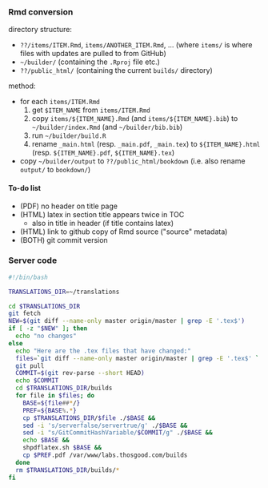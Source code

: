 ### Rmd conversion

directory structure:

- `??/items/ITEM.Rmd`, `items/ANOTHER_ITEM.Rmd`, ... (where `items/` is where files with updates are pulled to from GitHub)
- `~/builder/` (containing the `.Rproj` file etc.)
- `??/public_html/` (containing the current `builds/` directory)

method:

- for each `items/ITEM.Rmd`
  1. get `$ITEM_NAME` from `items/ITEM.Rmd`
  2. copy `items/${ITEM_NAME}.Rmd` (and `items/${ITEM_NAME}.bib`) to `~/builder/index.Rmd` (and `~/builder/bib.bib`)
  3. run `~/builder/build.R`
  4. rename `_main.html` (resp. `_main.pdf`, `_main.tex`) to `${ITEM_NAME}.html` (resp. `${ITEM_NAME}.pdf`, `${ITEM_NAME}.tex`)
- copy `~/builder/output` to `??/public_html/bookdown` (i.e. also rename `output/` to `bookdown/`)

#### To-do list

- (PDF) no header on title page
- (HTML) latex in section title appears twice in TOC
  + also in title in header (if title contains latex)
- (HTML) link to github copy of Rmd source ("source" metadata)
- (BOTH) git commit version

### Server code

```bash
#!/bin/bash

TRANSLATIONS_DIR=~/translations

cd $TRANSLATIONS_DIR
git fetch
NEW=$(git diff --name-only master origin/master | grep -E '.tex$')
if [ -z "$NEW" ]; then
  echo "no changes"
else
  echo "Here are the .tex files that have changed:"
  files=`git diff --name-only master origin/master | grep -E '.tex$' `
  git pull
  COMMIT=$(git rev-parse --short HEAD)
  echo $COMMIT
  cd $TRANSLATIONS_DIR/builds
  for file in $files; do
    BASE=${file##*/}
    PREF=${BASE%.*}
    cp $TRANSLATIONS_DIR/$file ./$BASE &&
    sed -i 's/serverfalse/servertrue/g' ./$BASE &&
    sed -i "s/GitCommitHashVariable/$COMMIT/g" ./$BASE &&
    echo $BASE &&
    shpdflatex.sh $BASE &&
    cp $PREF.pdf /var/www/labs.thosgood.com/builds
  done
  rm $TRANSLATIONS_DIR/builds/*
fi
```

